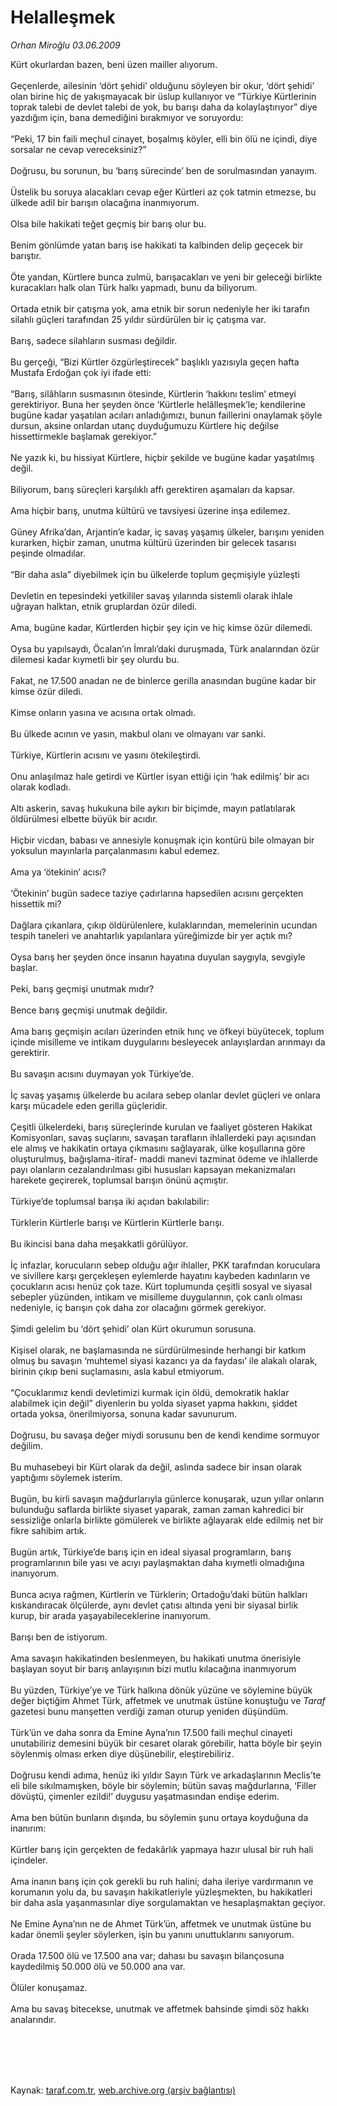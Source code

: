 # Helalleşmek

*Orhan Miroğlu 03.06.2009*

<div class="taraf_structure_2col_1zq">
<div class="margen_n">



 <p>Kürt okurlardan bazen, beni üzen mailler alıyorum. <br/><br/>Geçenlerde, ailesinin ‘dört şehidi’ olduğunu söyleyen bir okur, ‘dört şehidi’ olan birine hiç de yakışmayacak bir üslup kullanıyor ve “Türkiye Kürtlerinin toprak talebi de devlet talebi de yok, bu barışı daha da kolaylaştırıyor” diye yazdığım için, bana demediğini bırakmıyor ve soruyordu: <br/><br/>“Peki, 17 bin faili meçhul cinayet, boşalmış köyler, elli bin ölü ne içindi, diye sorsalar ne cevap vereceksiniz?” <br/><br/>Doğrusu, bu sorunun, bu ‘barış sürecinde’ ben de sorulmasından yanayım. <br/><br/>Üstelik bu soruya alacakları cevap eğer Kürtleri az çok tatmin etmezse, bu ülkede adil bir barışın olacağına inanmıyorum. <br/><br/>Olsa bile hakikati teğet geçmiş bir barış olur bu. <br/><br/>Benim gönlümde yatan barış ise hakikati ta kalbinden delip geçecek bir barıştır. <br/><br/>Öte yandan, Kürtlere bunca zulmü, barışacakları ve yeni bir geleceği birlikte kuracakları halk olan Türk halkı yapmadı, bunu da biliyorum. <br/><br/>Ortada etnik bir çatışma yok, ama etnik bir sorun nedeniyle her iki tarafın silahlı güçleri tarafından 25 yıldır sürdürülen bir iç çatışma var. <br/><br/>Barış, sadece silahların susması değildir. <br/><br/>Bu gerçeği, “Bizi Kürtler özgürleştirecek” başlıklı yazısıyla geçen hafta Mustafa Erdoğan çok iyi ifade etti: <br/><br/>“Barış, silâhların susmasının ötesinde, Kürtlerin ‘hakkını teslim’ etmeyi gerektiriyor. Buna her şeyden önce ‘Kürtlerle helâlleşmek’le; kendilerine bugüne kadar yaşatılan acıları anladığımızı, bunun faillerini onaylamak şöyle dursun, aksine onlardan utanç duyduğumuzu Kürtlere hiç değilse hissettirmekle başlamak gerekiyor.” <br/><br/>Ne yazık ki, bu hissiyat Kürtlere, hiçbir şekilde ve bugüne kadar yaşatılmış değil. <br/><br/>Biliyorum, barış süreçleri karşılıklı affı gerektiren aşamaları da kapsar. <br/><br/>Ama hiçbir barış, unutma kültürü ve tavsiyesi üzerine inşa edilemez. <br/><br/>Güney Afrika’dan, Arjantin’e kadar, iç savaş yaşamış ülkeler, barışını yeniden kurarken, hiçbir zaman, unutma kültürü üzerinden bir gelecek tasarısı peşinde olmadılar. <br/><br/>“Bir daha asla” diyebilmek için bu ülkelerde toplum geçmişiyle yüzleşti <br/><br/>Devletin en tepesindeki yetkililer savaş yılarında sistemli olarak ihlale uğrayan halktan, etnik gruplardan özür diledi. <br/><br/>Ama, bugüne kadar, Kürtlerden hiçbir şey için ve hiç kimse özür dilemedi. <br/><br/>Oysa bu yapılsaydı, Öcalan’ın İmralı’daki duruşmada, Türk analarından özür dilemesi kadar kıymetli bir şey olurdu bu. <br/><br/>Fakat, ne 17.500 anadan ne de binlerce gerilla anasından bugüne kadar bir kimse özür diledi. <br/><br/>Kimse onların yasına ve acısına ortak olmadı. <br/><br/>Bu ülkede acının ve yasın, makbul olanı ve olmayanı var sanki. <br/><br/>Türkiye, Kürtlerin acısını ve yasını ötekileştirdi. <br/><br/>Onu anlaşılmaz hale getirdi ve Kürtler isyan ettiği için ‘hak edilmiş’ bir acı olarak kodladı. <br/><br/>Altı askerin, savaş hukukuna bile aykırı bir biçimde, mayın patlatılarak öldürülmesi elbette büyük bir acıdır. <br/><br/>Hiçbir vicdan, babası ve annesiyle konuşmak için kontürü bile olmayan bir yoksulun mayınlarla parçalanmasını kabul edemez. <br/><br/>Ama ya ‘ötekinin’ acısı? <br/><br/>‘Ötekinin’ bugün sadece taziye çadırlarına hapsedilen acısını gerçekten hissettik mi? <br/><br/>Dağlara çıkanlara, çıkıp öldürülenlere, kulaklarından, memelerinin ucundan tespih taneleri ve anahtarlık yapılanlara yüreğimizde bir yer açtık mı? <br/><br/>Oysa barış her şeyden önce insanın hayatına duyulan saygıyla, sevgiyle başlar. <br/><br/>Peki, barış geçmişi unutmak mıdır? <br/><br/>Bence barış geçmişi unutmak değildir. <br/><br/>Ama barış geçmişin acıları üzerinden etnik hınç ve öfkeyi büyütecek, toplum içinde misilleme ve intikam duygularını besleyecek anlayışlardan arınmayı da gerektirir. <br/><br/>Bu savaşın acısını duymayan yok Türkiye’de. <br/><br/>İç savaş yaşamış ülkelerde bu acılara sebep olanlar devlet güçleri ve onlara karşı mücadele eden gerilla güçleridir. <br/><br/>Çeşitli ülkelerdeki, barış süreçlerinde kurulan ve faaliyet gösteren Hakikat Komisyonları, savaş suçlarını, savaşan tarafların ihlallerdeki payı açısından ele almış ve hakikatin ortaya çıkmasını sağlayarak, ülke koşullarına göre oluşturulmuş, bağışlama-itiraf- maddi manevi tazminat ödeme ve ihlallerde payı olanların cezalandırılması gibi hususları kapsayan mekanizmaları harekete geçirerek, toplumsal barışın önünü açmıştır. <br/><br/>Türkiye’de toplumsal barışa iki açıdan bakılabilir: <br/><br/>Türklerin Kürtlerle barışı ve Kürtlerin Kürtlerle barışı. <br/><br/>Bu ikincisi bana daha meşakkatli görülüyor. <br/><br/>İç infazlar, korucuların sebep olduğu ağır ihlaller, PKK tarafından koruculara ve sivillere karşı gerçekleşen eylemlerde hayatını kaybeden kadınların ve çocukların acısı henüz çok taze. Kürt toplumunda çeşitli sosyal ve siyasal sebepler yüzünden, intikam ve misilleme duygularının, çok canlı olması nedeniyle, iç barışın çok daha zor olacağını görmek gerekiyor. <br/><br/>Şimdi gelelim bu ‘dört şehidi’ olan Kürt okurumun sorusuna. <br/><br/>Kişisel olarak, ne başlamasında ne sürdürülmesinde herhangi bir katkım olmuş bu savaşın ‘muhtemel siyasi kazancı ya da faydası’ ile alakalı olarak, birinin çıkıp beni suçlamasını, asla kabul etmiyorum. <br/><br/>“Çocuklarımız kendi devletimizi kurmak için öldü, demokratik haklar alabilmek için değil” diyenlerin bu yolda siyaset yapma hakkını, şiddet ortada yoksa, önerilmiyorsa, sonuna kadar savunurum. <br/><br/>Doğrusu, bu savaşa değer miydi sorusunu ben de kendi kendime sormuyor değilim. <br/><br/>Bu muhasebeyi bir Kürt olarak da değil, aslında sadece bir insan olarak yaptığımı söylemek isterim. <br/><br/>Bugün, bu kirli savaşın mağdurlarıyla günlerce konuşarak, uzun yıllar onların bulunduğu saflarda birlikte siyaset yaparak, zaman zaman kahredici bir sessizliğe onlarla birlikte gömülerek ve birlikte ağlayarak elde edilmiş net bir fikre sahibim artık. <br/><br/>Bugün artık, Türkiye’de barış için en ideal siyasal programların, barış programlarının bile yası ve acıyı paylaşmaktan daha kıymetli olmadığına inanıyorum. <br/><br/>Bunca acıya rağmen, Kürtlerin ve Türklerin; Ortadoğu’daki bütün halkları kıskandıracak ölçülerde, aynı devlet çatısı altında yeni bir siyasal birlik kurup, bir arada yaşayabileceklerine inanıyorum. <br/><br/>Barışı ben de istiyorum. <br/><br/>Ama savaşın hakikatinden beslenmeyen, bu hakikati unutma önerisiyle başlayan soyut bir barış anlayışının bizi mutlu kılacağına inanmıyorum <br/><br/>Bu yüzden, Türkiye’ye ve Türk halkına dönük yüzüne ve söylemine büyük değer biçtiğim Ahmet Türk, affetmek ve unutmak üstüne konuştuğu ve <i>Taraf</i> gazetesi bunu manşetten verdiği zaman oturup yeniden düşündüm. <br/><br/>Türk’ün ve daha sonra da Emine Ayna’nın 17.500 faili meçhul cinayeti unutabiliriz demesini büyük bir cesaret olarak görebilir, hatta böyle bir şeyin söylenmiş olması erken diye düşünebilir, eleştirebiliriz. <br/><br/>Doğrusu kendi adıma, henüz iki yıldır Sayın Türk ve arkadaşlarının Meclis’te eli bile sıkılmamışken, böyle bir söylemin; bütün savaş mağdurlarına, ‘Filler dövüştü, çimenler ezildi!’ duygusu yaşatmasından endişe ederim. <br/><br/>Ama ben bütün bunların dışında, bu söylemin şunu ortaya koyduğuna da inanırım: <br/><br/>Kürtler barış için gerçekten de fedakârlık yapmaya hazır ulusal bir ruh hali içindeler. <br/><br/>Ama inanın barış için çok gerekli bu ruh halini; daha ileriye vardırmanın ve korumanın yolu da, bu savaşın hakikatleriyle yüzleşmekten, bu hakikatleri bir daha asla yaşanmasınlar diye sorgulamaktan ve hesaplaşmaktan geçiyor. <br/><br/>Ne Emine Ayna’nın ne de Ahmet Türk’ün, affetmek ve unutmak üstüne bu kadar önemli şeyler söylerken, işin bu yanını unuttuklarını sanıyorum. <br/><br/>Orada 17.500 ölü ve 17.500 ana var; dahası bu savaşın bilançosuna kaydedilmiş 50.000 ölü ve 50.000 ana var. <br/><br/>Ölüler konuşamaz. <br/><br/>Ama bu savaş bitecekse, unutmak ve affetmek bahsinde şimdi söz hakkı analarındır.</p>
<br/>
<br/>
<br/>



<br/>


<div id="taraf_not">
</div>

</div>


</div>

Kaynak: [taraf.com.tr](http://www.taraf.com.tr:80/makale/5854.htm), [web.archive.org (arşiv bağlantısı)](http://web.archive.org/web/20090814210954/http://www.taraf.com.tr:80/makale/5854.htm)
